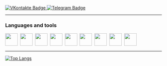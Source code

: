<div id="badges">
  <a href="https://vk.com/vladimir_00">
    <img src="https://img.shields.io/badge/VKontakte-%234C75A3?style=flat&logo=vk&logoColor=white&link=https%3A%2F%2Fvk.com%2Fvladimir_00" alt="VKontakte Badge"/>
  </a>
  <a href="https://t.me/Ni9ght_IGT">
    <img src="https://img.shields.io/badge/Telegram-%230088cc?style=flat&logo=telegram&logoColor=white&link=https%3A%2F%2Ft.me%2FNi9ght_IGT" alt="Telegram Badge"/>
  </a>
</div>
<img src="https://komarev.com/ghpvc/?username=VAUsIGT&style=flat-square&color=blue" alt=""/>

---

### Languages and tools
  <img src="https://cdn.jsdelivr.net/gh/devicons/devicon@latest/icons/cplusplus/cplusplus-original.svg" width="40" height="40"/>&nbsp;
  <img src="https://cdn.jsdelivr.net/gh/devicons/devicon@latest/icons/python/python-original.svg" width="40" height="40"/>&nbsp;
  <img src="https://cdn.jsdelivr.net/gh/devicons/devicon@latest/icons/html5/html5-original.svg" width="40" height="40"/>&nbsp;
  <img src="https://cdn.jsdelivr.net/gh/devicons/devicon@latest/icons/androidstudio/androidstudio-original.svg" width="40" height="40"/>&nbsp;
  <img src="https://cdn.jsdelivr.net/gh/devicons/devicon@latest/icons/arduino/arduino-original-wordmark.svg" width="40" height="40"/>&nbsp;
  <img src="https://cdn.jsdelivr.net/gh/devicons/devicon@latest/icons/azuresqldatabase/azuresqldatabase-original.svg" width="40" height="40"/>&nbsp;
  <img src="https://cdn.jsdelivr.net/gh/devicons/devicon@latest/icons/cmake/cmake-original.svg" width="40" height="40"/>&nbsp;
  <img src="https://cdn.jsdelivr.net/gh/devicons/devicon@latest/icons/css3/css3-original.svg" width="40" height="40"/>&nbsp;
  <img src="https://cdn.jsdelivr.net/gh/devicons/devicon@latest/icons/photoshop/photoshop-original.svg" width="40" height="40"/>&nbsp;

---

[![Top Langs](https://github-readme-stats.vercel.app/api/top-langs/?username=VAUsIGT&layout=compact&theme=vision-friendly-dark)](https://github.com/anuraghazra/github-readme-stats)
